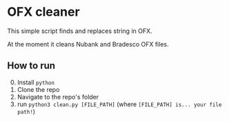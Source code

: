 # OFX cleaner

This simple script finds and replaces string in OFX.

At the moment it cleans Nubank and Bradesco OFX files.

## How to run

0. Install `python`
1. Clone the repo
2. Navigate to the repo's folder
3. run `python3 clean.py [FILE_PATH]` (where `[FILE_PATH] is... your file path!`)
